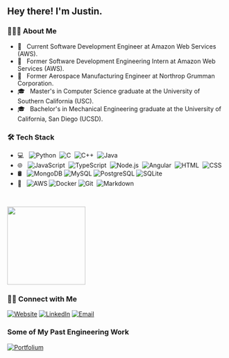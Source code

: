 <h2 align="left"> Hey there! I'm Justin.</h2>

<h3 align="left"> 👨🏻‍💻 About Me </h3>

- 💼 &nbsp; Current Software Development Engineer at Amazon Web Services (AWS).
- 💼 &nbsp; Former Software Development Engineering Intern at Amazon Web Services (AWS).
- 💼 &nbsp; Former Aerospace Manufacturing Engineer at Northrop Grumman Corporation.
- 🎓 &nbsp; Master's in Computer Science graduate at the University of Southern California (USC).
- 🎓 &nbsp; Bachelor's in Mechanical Engineering graduate at the University of California, San Diego (UCSD).


<h3 align="left">🛠 Tech Stack</h3>


- 💻 &nbsp; ![Python](https://img.shields.io/badge/-Python-333333?style=flat&logo=python)&nbsp; ![C](https://img.shields.io/badge/-C-333333?style=flat&logo=C&logoColor=A8B9CC)&nbsp; ![C++](https://img.shields.io/badge/-C++-333333?style=flat&logo=C%2B%2B&logoColor=00599C)&nbsp; ![Java](https://img.shields.io/badge/-Java-333333?style=flat&logo=Java&logoColor=FFA518)&nbsp;
- 🌐 &nbsp; ![JavaScript](https://img.shields.io/badge/-JavaScript-333333?style=flat&logo=javascript)&nbsp; ![TypeScript](https://img.shields.io/badge/-TypeScript-333333?style=flat&logo=typescript)&nbsp; ![Node.js](https://img.shields.io/badge/-Node.js-333333?style=flat&logo=node.js)&nbsp; ![Angular](https://img.shields.io/badge/-Angular-333333?style=flat&logo=angular)&nbsp; ![HTML](https://img.shields.io/badge/-HTML-333333?style=flat&logo=HTML5)&nbsp; ![CSS](https://img.shields.io/badge/-CSS-333333?style=flat&logo=CSS3&logoColor=1572B6)&nbsp;
- 🛢 &nbsp; ![MongoDB](https://img.shields.io/badge/-MongoDB-333333?style=flat&logo=MongoDB&logoColor=47A248) ![MySQL](https://img.shields.io/badge/-MySQL-333333?style=flat&logo=MySQL&logoColor=4479A1) ![PostgreSQL](https://img.shields.io/badge/-PostgreSQL-333333?style=flat&logo=PostgreSQL&logoColor=336791) ![SQLite](https://img.shields.io/badge/-SQLite-333333?style=flat&logo=SQLite&logoColor=003B57)
- 🔧 &nbsp; ![AWS](https://img.shields.io/badge/-AWS-333333?style=flat&logo=Amazon%20AWS&logoColor=232F3E) ![Docker](https://img.shields.io/badge/-Docker-333333?style=flat&logo=Docker&logoColor=2496ED) ![Git](https://img.shields.io/badge/-Git-333333?style=flat&logo=git)&nbsp; ![Markdown](https://img.shields.io/badge/-Markdown-333333?style=flat&logo=markdown)





<br/>

<p align="left">
    <a href="https://github.com/justindho">
    <img height="180em" src="https://github-readme-stats.vercel.app/api/?username=justindho&show_icons=true&title_color=fff&icon_color=79ff97&text_color=9f9f9f&bg_color=151515&include_all_commits=true&count_private=true" />
    </a>
</p>

<h3 align="left"> 🤝🏻 Connect with Me </h3>

<p align="left">
    <a href="https://justindho.github.io/"><img alt="Website" src="https://img.shields.io/badge/Website-blue?style=flat-square&logo=google-chrome"></a>
    <a href="https://www.linkedin.com/in/justindho/"><img alt="LinkedIn" src="https://img.shields.io/badge/LinkedIn-blue?style=flat-square&logo=linkedin"></a>
    <a href="mailto:justinho515@gmail.com"><img alt="Email" src="https://img.shields.io/badge/Email-blue?style=flat-square&logo=gmail"></a>
</p>

<h3 align="left"> Some of My Past Engineering Work</h3>
<p align="left">
    <a href="https://portfolium.com/justindho/"><img alt="Portfolium" src="https://img.shields.io/badge/Portfolium-blue?style=flat-square&logo=portfolium"></a>
</p>
